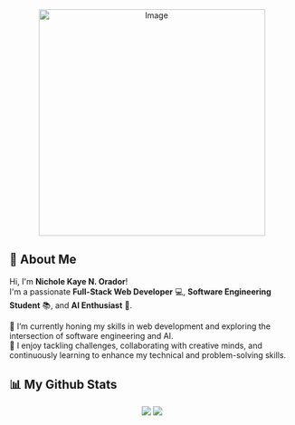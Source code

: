 <div align="center">
    <img src="https://github.com/user-attachments/assets/9d15f45d-b162-4619-a2d0-d3678bf2d379" width="400" alt="Image">
</div>

## 👋 About Me

Hi, I'm **Nichole Kaye N. Orador**!  
I'm a passionate **Full-Stack Web Developer** 💻, **Software Engineering Student** 📚, and **AI Enthusiast** 🤖.

🔭 I’m currently honing my skills in web development and exploring the intersection of software engineering and AI.  
🌱 I enjoy tackling challenges, collaborating with creative minds, and continuously learning to enhance my technical and problem-solving skills. 


## 📊 My Github Stats
<div align="center">
   <img src="https://github-readme-stats.vercel.app/api?username=Kohl-codes&show_icons=true&count_private=true&theme=react&hide_border=true&bg_color=0D1117">
   <img src="https://github-readme-stats.vercel.app/api/top-langs/?username=Kohl-codes&langs_count=8&count_private=true&layout=compact&theme=react&hide_border=true&bg_color=0D1117"/>
</div>


